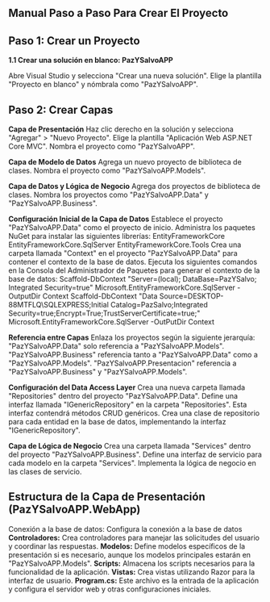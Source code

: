 ## Manual Paso a Paso Para Crear El Proyecto

## Paso 1: Crear un Proyecto

**1.1 Crear una solución en blanco: PazYSalvoAPP**

Abre Visual Studio y selecciona "Crear una nueva solución".
Elige la plantilla "Proyecto en blanco" y nómbrala como "PazYSalvoAPP".

## Paso 2: Crear Capas

**Capa de Presentación**
Haz clic derecho en la solución y selecciona "Agregar" > "Nuevo Proyecto".
Elige la plantilla "Aplicación Web ASP.NET Core MVC".
Nombra el proyecto como "PazYSalvoAPP".

**Capa de Modelo de Datos**
Agrega un nuevo proyecto de biblioteca de clases.
Nombra el proyecto como "PazYSalvoAPP.Models".

**Capa de Datos y Lógica de Negocio**
Agrega dos proyectos de biblioteca de clases.
Nombra los proyectos como "PazYSalvoAPP.Data" y "PazYSalvoAPP.Business".

**Configuración Inicial de la Capa de Datos**
Establece el proyecto "PazYSalvoAPP.Data" como el proyecto de inicio.
Administra los paquetes NuGet para instalar las siguientes librerías:
EntityFrameworkCore
EntityFrameworkCore.SqlServer
EntityFrameworkCore.Tools
Crea una carpeta llamada "Context" en el proyecto "PazYSalvoAPP.Data" para contener el contexto de la base de datos.
Ejecuta los siguientes comandos en la Consola del Administrador de Paquetes para generar el contexto de la base de datos:
Scaffold-DbContext "Server=(local); DataBase=PazYSalvo; Integrated Security=true" Microsoft.EntityFrameworkCore.SqlServer -OutputDir Context
Scaffold-DbContext "Data Source=DESKTOP-88MTFLQ\SQLEXPRESS;Initial Catalog=PazSalvo;Integrated Security=true;Encrypt=True;TrustServerCertificate=true;" Microsoft.EntityFrameworkCore.SqlServer -OutPutDir Context

**Referencia entre Capas**
Enlaza los proyectos según la siguiente jerarquía:
"PazYSalvoAPP.Data" solo referencia a "PazYSalvoAPP.Models".
"PazYSalvoAPP.Business" referencia tanto a "PazYSalvoAPP.Data" como a "PazYSalvoAPP.Models".
"PazYSalvoAPP.Presentacion" referencia a "PazYSalvoAPP.Business" y "PazYSalvoAPP.Models".

**Configuración del Data Access Layer**
Crea una nueva carpeta llamada "Repositories" dentro del proyecto "PazYSalvoAPP.Data".
Define una interfaz llamada "IGenericRepository<T>" en la carpeta "Repositories". Esta interfaz contendrá métodos CRUD genéricos.
Crea una clase de repositorio para cada entidad en la base de datos, implementando la interfaz "IGenericRepository<T>".

**Capa de Lógica de Negocio**
Crea una carpeta llamada "Services" dentro del proyecto "PazYSalvoAPP.Business".
Define una interfaz de servicio para cada modelo en la carpeta "Services".
Implementa la lógica de negocio en las clases de servicio.

## Estructura de la Capa de Presentación (PazYSalvoAPP.WebApp)
Conexión a la base de datos: Configura la conexión a la base de datos 
**Controladores:** Crea controladores para manejar las solicitudes del usuario y coordinar las respuestas.
**Modelos:** Define modelos específicos de la presentación si es necesario, aunque los modelos principales estarán en "PazYSalvoAPP.Models".
**Scripts:** Almacena los scripts necesarios para la funcionalidad de la aplicación.
**Vistas:** Crea vistas utilizando Razor para la interfaz de usuario.
**Program.cs:** Este archivo es la entrada de la aplicación y configura el servidor web y otras configuraciones iniciales.
